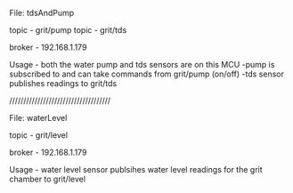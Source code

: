 File: tdsAndPump

topic - grit/pump
topic - grit/tds

broker - 192.168.1.179

Usage - both the water pump and tds sensors are on this MCU
-pump is subscribed to and can take commands from grit/pump (on/off)
-tds sensor publishes readings to grit/tds

////////////////////////////////////

File: waterLevel

topic - grit/level

broker - 192.168.1.179

Usage - water level sensor publsihes water level readings for the grit chamber to grit/level
